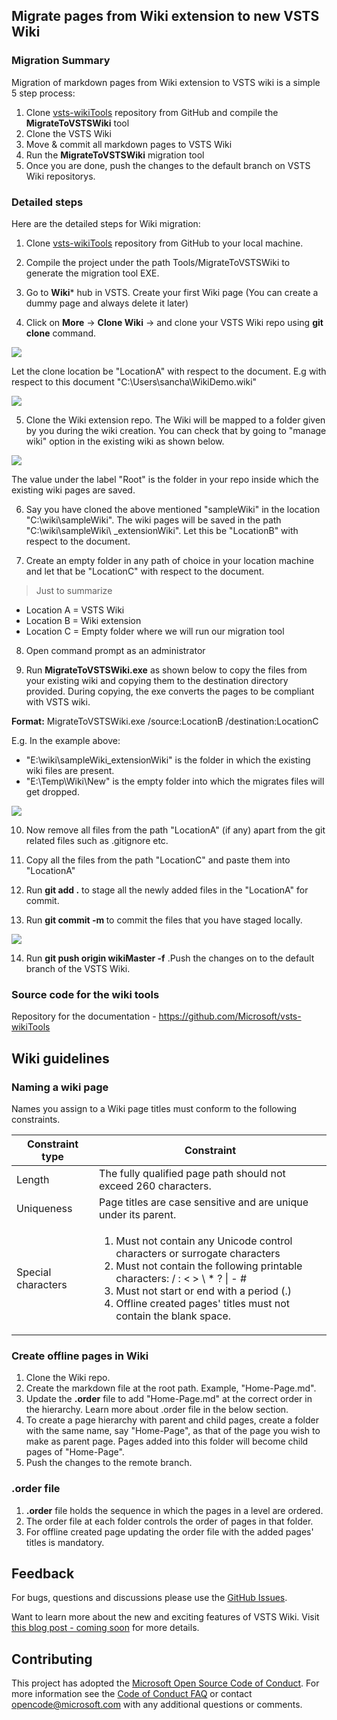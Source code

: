 ﻿## Migrate pages from Wiki extension to new VSTS Wiki

### Migration Summary
Migration of markdown pages from Wiki extension to VSTS wiki is a simple 5 step process:
1.  Clone [vsts-wikiTools](https://github.com/Microsoft/vsts-wikiTools) repository from GitHub and compile the **MigrateToVSTSWiki** tool
2.	Clone the VSTS Wiki 
3.	Move & commit all markdown pages to VSTS Wiki
4.	Run the **MigrateToVSTSWiki** migration tool
5.	Once you are done, push the changes to the default branch on VSTS Wiki repositorys.

### Detailed steps
Here are the detailed steps for Wiki migration:

1.  Clone [vsts-wikiTools](https://github.com/Microsoft/vsts-wikiTools) repository from GitHub to your local machine.

2.  Compile the project under the path Tools/MigrateToVSTSWiki to generate the migration tool EXE.

3.	Go to **Wiki*** hub in VSTS.  Create your first Wiki page (You can create a dummy page and always delete it later)
 
4.	Click on **More** -> **Clone Wiki** -> and clone your VSTS Wiki repo using **git clone** command.

<img src="https://github.com/sandeepchads/vsts-wikiTools/blob/master/Images/1%20Clone%20wiki.PNG">

Let the clone location be "LocationA" with respect to the document. E.g with respect to this document "C:\Users\sancha\WikiDemo.wiki"

<img src="https://github.com/sandeepchads/vsts-wikiTools/blob/master/Images/2%20Git%20Clone.PNG">
 
5.	Clone the Wiki extension repo. The Wiki will be mapped to a folder given by you during the wiki creation. You can check that by going to "manage wiki" option in the existing wiki as shown below.

<img src="https://github.com/sandeepchads/vsts-wikiTools/blob/master/Images/3%20Wiki%20extension.PNG">

The value under the label "Root" is the folder in your repo inside which the existing wiki pages are saved.

6.	Say you have cloned the above mentioned "sampleWiki" in the location "C:\wiki\sampleWiki". The wiki pages will be saved in the path "C:\wiki\sampleWiki\ _extensionWiki". Let this be "LocationB" with respect to the document.
 
7.	Create an empty folder in any path of choice in your location machine and let that be "LocationC" with respect to the document.
 
> Just to summarize 
- Location A = VSTS Wiki 
- Location B = Wiki extension 
- Location C = Empty folder where we will run our migration tool

8.	Open command prompt as an administrator

9.	Run **MigrateToVSTSWiki.exe** as shown below to copy the files from your existing wiki and copying them to the destination directory provided. During copying, the exe converts the pages to be compliant with VSTS wiki.
 
**Format:** MigrateToVSTSWiki.exe /source:LocationB /destination:LocationC

E.g. In the example above:
- "E:\wiki\sampleWiki\_extensionWiki" is the folder in which the existing wiki files are present.
-	"E:\Temp\Wiki\New" is the empty folder into which the migrates files will get dropped.

<img src = "https://github.com/sandeepchads/vsts-wikiTools/blob/master/Images/4%20Migate%20to%20VSTS%20Exe.PNG">

10. Now remove all files from the path "LocationA" (if any) apart from the git related files such as .gitignore etc.

11. Copy all the files from the path "LocationC" and paste them into "LocationA"
 
12.	Run **git add .** to stage all the newly added files in the  "LocationA" for commit.
  
13.	Run **git commit -m <commit message>** to commit the files that you have staged locally.
  
<img src = "https://github.com/sandeepchads/vsts-wikiTools/blob/master/Images/5%20Git%20commit.PNG">  

14.	Run **git push origin wikiMaster -f** .Push the changes on to the default branch of the VSTS Wiki.

### Source code for the wiki tools
Repository for the documentation - https://github.com/Microsoft/vsts-wikiTools

## Wiki guidelines

### Naming a wiki page
Names you assign to a Wiki page titles must conform to the following constraints.

|  Constraint type    | Constraint |
| ------------- |-------------|
| Length      | The fully qualified page path should not exceed 260 characters. |
| Uniqueness      | Page titles are case sensitive and are unique under its parent. |
| Special characters | <ol><li>Must not contain any Unicode control characters or surrogate characters</li><li>Must not contain the following printable characters:     / : < > \ * ? \| - #</li><li>Must not start or end with a period (.)</li><li>Offline created pages' titles must not contain the blank space.</li></ol>|

### Create offline pages in Wiki
1. Clone the Wiki repo.
2. Create the markdown file at the root path.  Example, "Home-Page.md".
3. Update the **.order** file to add "Home-Page.md" at the correct order in the hierarchy. Learn more about .order file in the below section.
4. To create a page hierarchy with parent and child pages, create a folder with the same name, say "Home-Page", as that of the page you wish to make as parent page. Pages added into this folder will become child pages of "Home-Page".
5. Push the changes to the remote branch.

### .order file
1. **.order** file holds the sequence in which the pages in a level are ordered.
2. The order file at each folder controls the order of pages in that folder.
3. For offline created page updating the order file with the added pages' titles is mandatory.

## Feedback
For bugs, questions and discussions please use the [GitHub Issues](https://github.com/Microsoft/vsts-wikiTools/issues).

Want to learn more about the new and exciting features of VSTS Wiki. Visit [this blog post - coming soon](comingsoon) for more details.

## Contributing
This project has adopted the [Microsoft Open Source Code of Conduct](https://opensource.microsoft.com/codeofconduct/). For more information see the [Code of Conduct FAQ](https://opensource.microsoft.com/codeofconduct/faq/) or contact [opencode@microsoft.com](mailto:opencode@microsoft.com) with any additional questions or comments.